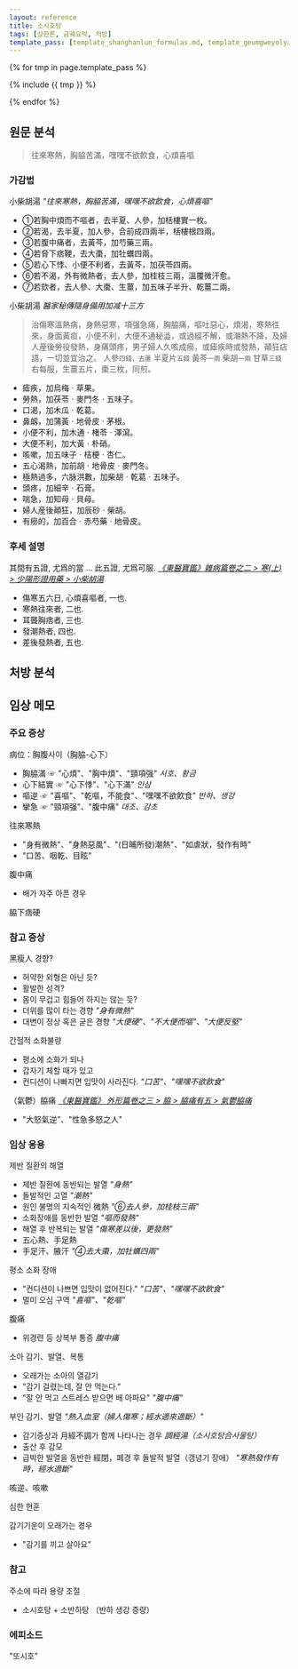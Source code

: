 ```yaml
---
layout: reference
title: 소시호탕
tags: [상한론, 금궤요략, 처방]
template_pass: [template_shanghanlun_formulas.md, template_geumgweyolyag_formulas.md, template_etc_formulas.md]
---
```



{% for tmp in page.template_pass %}

{% include {{ tmp }} %}

{% endfor %}

## 원문 분석

> 往來寒熱，胸脇苦滿，嘿嘿不欲飮食，心煩喜嘔


### 가감법

小柴胡湯 _"往來寒熱，胸脇苦滿，嘿嘿不欲飮食，心煩喜嘔"_
* ①若胸中煩而不嘔者，去半夏、人參，加栝樓實一枚。
* ②若渴，去半夏，加人參，合前成四兩半，栝樓根四兩。
* ③若腹中痛者，去黃芩，加芍藥三兩。
* ④若脅下痞鞕，去大棗，加牡蠣四兩。
* ⑤若心下悸、小便不利者，去黃芩，加茯苓四兩。
* ⑥若不渴，外有微熱者，去人參，加桂枝三兩，溫覆微汗愈。
* ⑦若欬者，去人參、大棗、生薑，加五味子半升、乾薑二兩。

小柴胡湯 _醫家秘傳隨身備用加减十三方_

> 治傷寒溫熱病，身熱惡寒，項强急痛，胸脇痛，嘔吐惡心，煩渴，寒熱徃來，身面黃疸，小便不利，大便不通秘澁，或過經不解，或潮熱不降，及婦人産後勞役發熱，身痛頭疼，男子婦人久咳成癆，或瘧疾時或發熱，顚狂痁語，一切並宜治之。
> 人參<small>四錢，去蘆</small>	半夏片<small>五錢</small>	黃芩<small>一兩</small>	柴胡<small>一兩</small>	甘草<small>三錢</small>
> 右每服，生薑五片，棗三枚，同煎。

* 瘧疾，加烏梅ㆍ草果。
* 勞熱，加茯苓ㆍ麥門冬ㆍ五味子。
* 口渴，加木瓜ㆍ乾葛。
* 鼻衂，加蒲黃ㆍ地骨皮ㆍ茅根。
* 小便不利，加木通ㆍ楮苓ㆍ澤瀉。
* 大便不利，加大黃ㆍ朴硝。
* 咳嗽，加五味子ㆍ桔梗ㆍ杏仁。
* 五心渴熱，加前胡ㆍ地骨皮ㆍ麥門冬。
* 極熱過多，六脉洪數，加柴胡ㆍ乾葛ㆍ五味子。
* 頭疼，加細辛ㆍ石膏。
* 喘急，加知母ㆍ貝母。
* 婦人産後顚狂，加辰砂ㆍ柴胡。
* 有癆的，加百合ㆍ赤芍藥ㆍ地骨皮。

### 후세 설명

其間有五證, 尤爲的當 ... 此五證, 尤爲可服. _[《東醫寶鑑》雜病篇卷之二 > 寒(上) > 少陽形證用藥 > 小柴胡湯](https://mediclassics.kr/books/8/volume/10#content_985)_
* 傷寒五六日, 心煩喜嘔者, 一也.
* 寒熱往來者, 二也.
* 耳聾胸痞者, 三也.
* 發潮熱者, 四也.
* 差後發熱者, 五也.



## 처방 분석



## 임상 메모

### 주요 증상


病位：胸腹사이（胸脇-心下）
* 胸脇滿 ☞ "心煩"、"胸中煩"、"頸項强" _시호、황금_
* 心下結實 ☞ "心下悸"、"心下滿" _인삼_
* 嘔逆 ☞ "喜嘔"、"乾嘔，不能食"、"嘿嘿不欲飮食" _반하、생강_
* 攣急 ☞ "頸項强"、"腹中痛" _대조、감초_

往來寒熱
* "身有微熱"、"身熱惡風"、"(日晡所發)潮熱"、"如虐狀，發作有時"
* "口苦、咽乾、目眩"

腹中痛
* 배가 자주 아픈 경우

脇下痞硬

### 참고 증상

黑瘦人 경향?
* 허약한 외형은 아닌 듯?
* 활발한 성격?
* 몸이 무겁고 힘들어 하지는 않는 듯?
* 더위를 많이 타는 경향 _"身有微熱"_
* 대변이 정상 혹은 굳은 경향 _"大便硬"、"不大便而嘔"、"大便反堅"_

간헐적 소화불량
* 평소에 소화가 되나
* 갑자기 체할 때가 있고
* 컨디션이 나빠지면 입맛이 사라진다. _"口苦"、"嘿嘿不欲飮食"_

（氣鬱）脇痛 _[《東醫寶鑑》 外形篇卷之三 > 脇 > 脇痛有五 > 氣鬱脇痛](https://mediclassics.kr/books/8/volume/7#content_1078)_
* "大怒氣逆"、"性急多怒之人"


### 임상 응용

제반 질환의 해열
* 제반 질환에 동반되는 발열 _"身熱"_
* 돌발적인 고열 _"潮熱"_
* 원인 불명의 지속적인 微熱 _"⑥去人參，加桂枝三兩"_
* 소화장애를 동반한 발열  _"嘔而發熱"_
* 해열 후 반복되는 발열 _"傷寒差以後，更發熱"_
* 五心熱、手足熱
* 手足汗、腋汗 _"④去大棗，加牡蠣四兩"_

평소 소화 장애
* "컨디션이 나쁘면 입맛이 없어진다." _"口苦"、"嘿嘿不欲飮食"_
* 멀미 오심 구역 _"喜嘔"、"乾嘔"_

腹痛
* 위경련 등 상복부 통증 _腹中痛_

소아 감기、발열、복통
* 오래가는 소아의 열감기
* "감기 걸렸는데, 잘 안 먹는다."
* "잘 안 먹고 스트레스 받으면 배 아파요" _"腹中痛"_

부인 감기、발열 _"熱入血室（婦人傷寒；經水適來適斷）"_
* 감기증상과 月經不調가 함께 나타나는 경우 _調經湯（소시호탕合사물탕）_
* 출산 후 감모
* 급박한 발열을 동반한 經閉，폐경 후 돌발적 발열（갱녕기 장애） _"寒熱發作有時，經水適斷"_


咳逆、咳嗽

심한 현훈

감기기운이 오래가는 경우
* "감기를 끼고 살아요"



### 참고

주소에 따라 용량 조절
* 소시호탕 + 소반하탕 （반하 생강 증량）

### 에피소드

"또시호"
